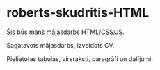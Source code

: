 # roberts-skudritis-HTML
 Šis būs mans mājasdarbs HTML/CSS/JS.

Sagatavots mājasdarbs, izveidots CV.

Pielietotas tabulas, virsraksti, paragrāfi un dalījumi.